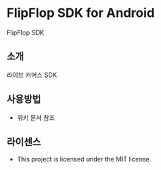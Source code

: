 # FlipFlop SDK for Android

FlipFlop SDK

## 소개

라이브 커머스 SDK

## 사용방법

 - 위키 문서 참조

## 라이센스

 - This project is licensed under the MIT license.

